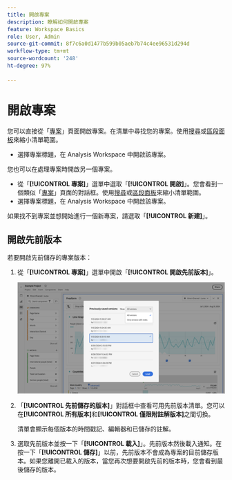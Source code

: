 ```yaml
---
title: 開啟專案
description: 瞭解如何開啟專案
feature: Workspace Basics
role: User, Admin
source-git-commit: 8f7c6a0d1477b599b05aeb7b74c4ee96531d294d
workflow-type: tm+mt
source-wordcount: '248'
ht-degree: 97%

---
```


# 開啟專案

您可以直接從「[專案](/help/analyze/analysis-workspace/build-workspace-project/freeform-overview.md)」頁面開啟專案。在清單中尋找您的專案。使用[搜尋](/help/analyze/analysis-workspace/build-workspace-project/freeform-overview.md#search)或[區段面板](/help/analyze/analysis-workspace/build-workspace-project/freeform-overview.md#segment-panel)來縮小清單範圍。

* 選擇專案標題，在 Analysis Workspace 中開啟該專案。

您也可以在處理專案時開啟另一個專案。

* 從「**[!UICONTROL 專案]**」選單中選取「**[!UICONTROL 開啟]**」。您會看到一個類似「[專案](/help/analyze/analysis-workspace/build-workspace-project/freeform-overview.md)」頁面的對話框。使用[搜尋](/help/analyze/analysis-workspace/build-workspace-project/freeform-overview.md#search)或[區段面板](/help/analyze/analysis-workspace/build-workspace-project/freeform-overview.md#segment-panel)來縮小清單範圍。
* 選擇專案標題，在 Analysis Workspace 中開啟該專案。

如果找不到專案並想開始進行一個新專案，請選取「**[!UICONTROL 新建]**」。

## 開啟先前版本

若要開啟先前儲存的專案版本：

1. 從「**[!UICONTROL 專案]**」選單中開啟「**[!UICONTROL 開啟先前版本]**」。

   ![先前儲存的專案版本清單和選項，顯示所有版本或僅帶有註釋的版本。](assets/open-previously-saved.png)

1. 「**[!UICONTROL 先前儲存的版本]**」對話框中查看可用先前版本清單。您可以在&#x200B;**[!UICONTROL 所有版本]**&#x200B;和&#x200B;**[!UICONTROL 僅限附註解版本]**&#x200B;之間切換。

   清單會顯示每個版本的時間戳記、編輯器和已儲存的註解。


1. 選取先前版本並按一下「**[!UICONTROL 載入]**」。先前版本然後載入通知。在按一下「**[!UICONTROL 儲存]**」以前，先前版本不會成為專案的目前儲存版本。如果您離開已載入的版本，當您再次想要開啟先前的版本時，您會看到最後儲存的版本。


<!-- 
## Incompatible data view

When you open a project, you might see an **[!UICONTROL Incompatible data view]** warning dialog. This dialog explains that certain components within the project are not enabled in the selected data view for one of the panels in the project. 

![Incompatible](assets/incompatible-data-view.png)

To fix this warning, you can:

* **[!UICONTROL Change the data view]**. Select a proper data view from **[!UICONTROL Change data view:]** ![Data](/help/assets/icons/Data.svg). If the selected data view is valid, your project opens in Analysis Workspace.
* **[!UICONTROL Return to landing page]**. Your selected project is not opened and you can select another project.
* **[!UICONTROL Continue anyway]**. Your project opens in Analysis Workspace, but shows errors in some of the visualization and the incompatible data views have an alert ![Alert](/help/assets/icons/Alert.svg) before the name of the data view.


-->